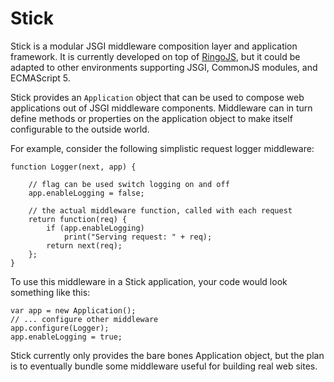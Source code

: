 # Stick

Stick is a modular JSGI middleware composition layer and application framework.
It is currently developed on top of [RingoJS](http://ringojs.org/), but it 
could be adapted to other environments supporting JSGI, CommonJS modules, and
ECMAScript 5.

Stick provides an `Application` object that can be used to compose web
applications out of JSGI middleware components. Middleware can in turn
define methods or properties on the application object to make itself
configurable to the outside world.

For example, consider the following simplistic request logger middleware:

    function Logger(next, app) {

        // flag can be used switch logging on and off
        app.enableLogging = false;

        // the actual middleware function, called with each request
        return function(req) {
            if (app.enableLogging)
                print("Serving request: " + req);
            return next(req);
        };
    }

To use this middleware in a Stick application, your code would look something
like this:

    var app = new Application();
    // ... configure other middleware
    app.configure(Logger);
    app.enableLogging = true;

Stick currently only provides the bare bones Application object, but the
plan is to eventually bundle some middleware useful for building real web
sites.
